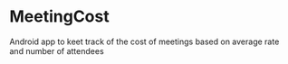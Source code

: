 MeetingCost
===========

Android app to keet track of the cost of meetings based on average rate and number of attendees
